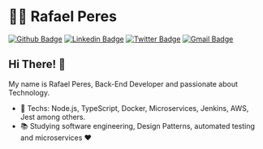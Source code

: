 # :man_technologist: Rafael Peres

[![Github Badge](https://img.shields.io/badge/-Github-000?style=flat-square&logo=Github&logoColor=white&link=https://github.com/Rafael-Peres)](https://github.com/Rafael-Peres)
[![Linkedin Badge](https://img.shields.io/badge/-LinkedIn-blue?style=flat-square&logo=Linkedin&logoColor=white&link=https://www.linkedin.com/in/rafael-peres-0830a713b/)](https://www.linkedin.com/in/rafael-peres-0830a713b/)
[![Twitter Badge](https://img.shields.io/badge/-Twitter-1ca0f1?style=flat-square&labelColor=1ca0f1&logo=twitter&logoColor=white&link=https://twitter.com/orafaelperes)](https://twitter.com/orafaelperes)
[![Gmail Badge](https://img.shields.io/badge/-Gmail-c14438?style=flat-square&logo=Gmail&logoColor=white&link=mailto:rafaelperes199@gmail.com)](mailto:rafaelperes199@gmail.com)

## Hi There! 👋

My name is Rafael Peres, Back-End Developer and passionate about Technology.

- :blue_heart: Techs: Node.js, TypeScript, Docker, Microservices, Jenkins, AWS, Jest among others.
- :books: Studying software engineering, Design Patterns, automated testing and microservices :heart:



